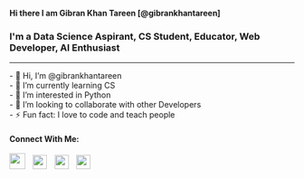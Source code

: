 <b>Hi there I am Gibran Khan Tareen [@gibrankhantareen]</b>
<br>
<h3><b>I'm a Data Science Aspirant, CS Student, Educator, Web Developer, AI Enthusiast</b></h3>
<hr height="5px" noshade>
<p>
- 👋 Hi, I’m @gibrankhantareen<br>
- 🌱 I’m currently learning CS<br>
- 👀 I’m interested in Python<br>
- 👯 I’m looking to collaborate with other Developers<br>
- ⚡ Fun fact: I love to code and teach people<br>
</p>  
<h4><b>Connect With Me:</b><br>
<br>
<a href="https://www.instagram.com/gibrankhantareen/"><img src="https://cdn.iconscout.com/icon/free/png-256/instagram-1464538-1239449.png" width="28" height="28"></a>&nbsp;&nbsp;&nbsp;
<a href="https://www.youtube.com/@ProjectIqraTheGKTWeb"><img src="https://camo.githubusercontent.com/6645c4c313a1f4f0032cd1c5e5fd0033417104a7a282fed4cafdca8ac2a1ab33/68747470733a2f2f63646e2e6a7364656c6976722e6e65742f6e706d2f73696d706c652d69636f6e734076332f69636f6e732f796f75747562652e737667" width="25" height="25"></a>&nbsp;&nbsp;&nbsp;
<a href="https://twitter.com/iamgibrankhan"><img src="https://camo.githubusercontent.com/395dda360ae28377b7c3247581a88b20573883519c2be833cb64fbb37dcbcc1a/68747470733a2f2f63646e2e6a7364656c6976722e6e65742f6e706d2f73696d706c652d69636f6e734076332f69636f6e732f747769747465722e737667" width="25" height="25"></a>&nbsp;&nbsp;&nbsp;
<a href="https://www.linkedin.com/in/gibrankhantareen/"><img src="https://camo.githubusercontent.com/d659d2bac00c01b42bffbae84bdc121e828b8fecd5b4949ffa2575f5d9e4a371/68747470733a2f2f63646e2e6a7364656c6976722e6e65742f6e706d2f73696d706c652d69636f6e734076332f69636f6e732f6c696e6b6564696e2e737667" width="25" height="25"></a>&nbsp;&nbsp;
<!---
gibrankhantareen/gibrankhantareen is a ✨ special ✨ repository because its `README.md` (this file) appears on your GitHub profile.
You can click the Preview link to take a look at your changes.
--->
